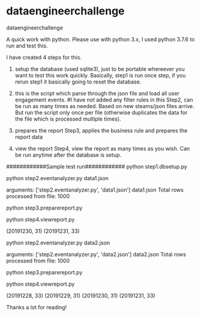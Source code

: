 # dataengineerchallenge
dataengineerchallenge

A quick work with python. Please use with python 3.x, I used python 3.7.6 to run and test this.

I have created 4 steps for this.
1. setup the database (used sqlite3), just to be portable whereever you want to test this work quickly.
Basically, step1 is run once step, if you rerun step1 it basically going to reset the database.

2. this is the script which parse through the json file and load all user engagement events. #I have not added any filter rules in this
Step2, can be run as many times as needed. Based on new steams/json files arrive. But run the script only once per file (otherwise duplicates the data for the file which is processed multiple times).

3. prepares the report
Step3, applies the business rule and prepares the report data

4. view the report
Step4, view the report as many times as you wish. Can be run anytime after the database is setup.


############Sample test run############
python step1.dbsetup.py

python step2.eventanalyzer.py data1.json

arguments: ['step2.eventanalyzer.py', 'data1.json'] data1.json
Total rows processed from file: 1000

python step3.preparereport.py

python step4.viewreport.py

(20191230, 31)
(20191231, 33)

python step2.eventanalyzer.py data2.json

arguments: ['step2.eventanalyzer.py', 'data2.json'] data2.json
Total rows processed from file: 1000

python step3.preparereport.py

python step4.viewreport.py

(20191228, 33)
(20191229, 31)
(20191230, 31)
(20191231, 33)

Thanks a lot for reading!


